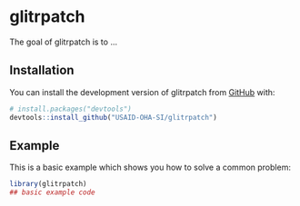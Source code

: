 
# glitrpatch

<!-- badges: start -->
<!-- badges: end -->

The goal of glitrpatch is to ...

## Installation

You can install the development version of glitrpatch from [GitHub](https://github.com/) with:

``` r
# install.packages("devtools")
devtools::install_github("USAID-OHA-SI/glitrpatch")
```

## Example

This is a basic example which shows you how to solve a common problem:

``` r
library(glitrpatch)
## basic example code
```

